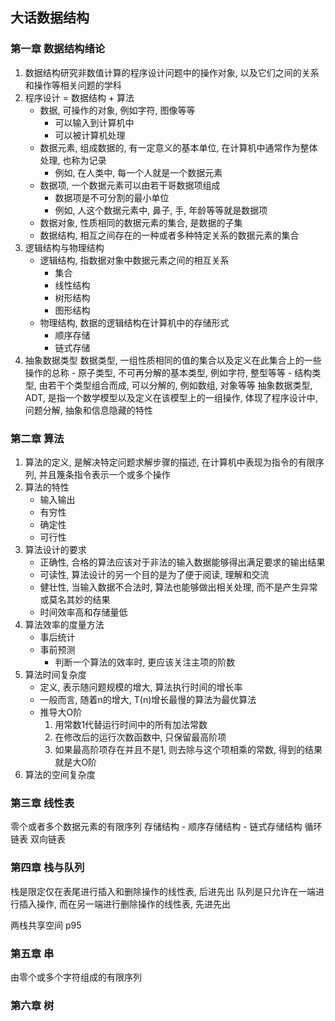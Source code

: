 ## 大话数据结构

### 第一章 数据结构绪论
1. 数据结构研究非数值计算的程序设计问题中的操作对象, 以及它们之间的关系和操作等相关问题的学科
1. 程序设计 = 数据结构 + 算法
    - 数据, 可操作的对象, 例如字符, 图像等等
        - 可以输入到计算机中
        - 可以被计算机处理
    - 数据元素, 组成数据的, 有一定意义的基本单位, 在计算机中通常作为整体处理, 也称为记录
        - 例如, 在人类中, 每一个人就是一个数据元素
    - 数据项, 一个数据元素可以由若干哥数据项组成
        - 数据项是不可分割的最小单位
        - 例如, 人这个数据元素中, 鼻子, 手, 年龄等等就是数据项
    - 数据对象, 性质相同的数据元素的集合, 是数据的子集
    - 数据结构, 相互之间存在的一种或者多种特定关系的数据元素的集合
1. 逻辑结构与物理结构
    - 逻辑结构, 指数据对象中数据元素之间的相互关系
        - 集合
        - 线性结构
        - 树形结构
        - 图形结构
    - 物理结构, 数据的逻辑结构在计算机中的存储形式
        - 顺序存储
        - 链式存储
1. 抽象数据类型
    数据类型, 一组性质相同的值的集合以及定义在此集合上的一些操作的总称
        - 原子类型, 不可再分解的基本类型, 例如字符, 整型等等
        - 结构类型, 由若干个类型组合而成, 可以分解的, 例如数组, 对象等等
    抽象数据类型, ADT, 是指一个数学模型以及定义在该模型上的一组操作, 体现了程序设计中, 问题分解, 抽象和信息隐藏的特性

### 第二章 算法
1. 算法的定义, 是解决特定问题求解步骤的描述, 在计算机中表现为指令的有限序列, 并且篾条指令表示一个或多个操作
1. 算法的特性
    - 输入输出
    - 有穷性
    - 确定性
    - 可行性
1. 算法设计的要求
    - 正确性, 合格的算法应该对于非法的输入数据能够得出满足要求的输出结果
    - 可读性, 算法设计的另一个目的是为了便于阅读, 理解和交流
    - 健壮性, 当输入数据不合法时, 算法也能够做出相关处理, 而不是产生异常或莫名其妙的结果
    - 时间效率高和存储量低
1. 算法效率的度量方法
    - 事后统计
    - 事前预测
        - 判断一个算法的效率时, 更应该关注主项的阶数
1. 算法时间复杂度
    - 定义, 表示随问题规模的增大, 算法执行时间的增长率
    - 一般而言, 随着n的增大, T(n)增长最慢的算法为最优算法
    - 推导大O阶
        1. 用常数1代替运行时间中的所有加法常数
        1. 在修改后的运行次数函数中, 只保留最高阶项
        1. 如果最高阶项存在并且不是1, 则去除与这个项相乘的常数, 得到的结果就是大O阶
1. 算法的空间复杂度

### 第三章 线性表
零个或者多个数据元素的有限序列
存储结构
    - 顺序存储结构
    - 链式存储结构
循环链表
双向链表

### 第四章 栈与队列
栈是限定仅在表尾进行插入和删除操作的线性表, 后进先出
队列是只允许在一端进行插入操作, 而在另一端进行删除操作的线性表, 先进先出

两栈共享空间
p95


### 第五章 串
由零个或多个字符组成的有限序列


### 第六章 树
